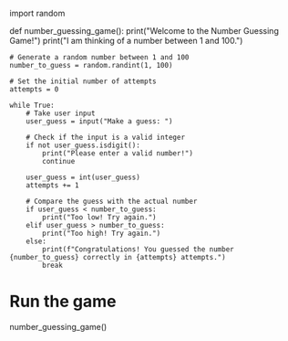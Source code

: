 import random

def number_guessing_game():
    print("Welcome to the Number Guessing Game!")
    print("I am thinking of a number between 1 and 100.")
    
    # Generate a random number between 1 and 100
    number_to_guess = random.randint(1, 100)
    
    # Set the initial number of attempts
    attempts = 0
    
    while True:
        # Take user input
        user_guess = input("Make a guess: ")
        
        # Check if the input is a valid integer
        if not user_guess.isdigit():
            print("Please enter a valid number!")
            continue
        
        user_guess = int(user_guess)
        attempts += 1
        
        # Compare the guess with the actual number
        if user_guess < number_to_guess:
            print("Too low! Try again.")
        elif user_guess > number_to_guess:
            print("Too high! Try again.")
        else:
            print(f"Congratulations! You guessed the number {number_to_guess} correctly in {attempts} attempts.")
            break

# Run the game
number_guessing_game()
